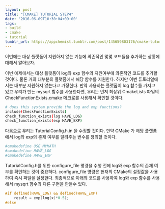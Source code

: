 ```yaml
---
layout: post
title: "[CMAKE] TUTORIAL STEP4"
date: '2016-06-09T10:30:04+09:00'
tags:
- build
- cmake
- tutorial
tumblr_url: https://appchemist.tumblr.com/post/145659803176/cmake-tutorial-step4
---
```

이번에는 대상 플랫폼이 지원하지 않는 기능에 의존적인 몇몇 코드들을 추가하는 상황에 대해서 알아보자.

이번 예제에서는 대상 플랫폼이 log와 exp 함수의 지원여부에 의존적인 코드를 추가할 것이다. 물론 거의 대부분의 플랫폼에서 해당 함수를 지원한다. 하지만 이번 튜토리얼에서는 대부분 지원하지 않는다고 가정한다. 만약 사용하는 플랫폼이 log 함수를 가지고 있고 우리가 만든 mysqrt 함수를 사용한다면, 우리는 먼저 최상위 CmakeLists 파일의 CheckFunctionExists.cmake 메크로를 사용해서 확인할 것이다.


```bash
# does this system provide the log and exp functions? 
include(CheckFunctionExists) 
check_function_exists(log HAVE_LOG) 
check_function_exists(exp HAVE_EXP)
```

다음으로 우리는 TutorialConfig.h.in 을 수정할 것이다. 만약 CMake 가 해당 플랫폼에서 log와 exp의 존재 여부를 알려주는 변수를 정의할 것이다.


```bash
#cmakedefine USE_MYMATH 
#cmakedefine HAVE_LOG 
#cmakedefine HAVE_EXP
```

TutorialConfig.h를 위한 configure_file 명령을 수행 전에 log와 exp 함수의 존재 여부를 확인하는 것이 중요하다. configure_file 명령은 현재의 CMake의 설정값을 사용하여 즉시 파일을 설정한다. 최종적으로 아래의 코드를 사용하여 log와 exp 함수를 사용해서 mysqrt 함수의 다른 구현을 만들수 있다.


```cpp
#if defined(HAVE_LOG) && defined(HAVE_EXP) 
    result = exp(log(x)*0.5); 
#else
```
